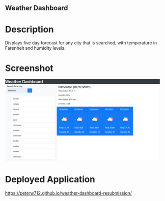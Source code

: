 ## Weather Dashboard

# Description

Displays five day forecast for any city that is searched, with temperature in Farenheit and humidity levels.

# Screenshot

![screenshot](./weather-dashboard.png)

# Deployed Application

https://peterw712.github.io/weather-dashboard-resubmission/